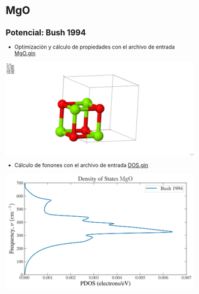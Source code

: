 # MgO #

## Potencial: Bush 1994 ##

- Optimización y cálculo de propiedades con el archivo de entrada [MgO.gin](https://github.com/jaqg/GULP/blob/main/Proyectos/MgO/Bush_1994/MgO.gin)

![](https://github.com/jaqg/GULP/blob/main/Proyectos/MgO/graphs/MgO_1.png)

- Cálculo de fonones con el archivo de entrada [DOS.gin](https://github.com/jaqg/GULP/blob/main/Proyectos/MgO/Bush_1994/DOS.gin)

![](https://github.com/jaqg/GULP/blob/main/Proyectos/MgO/graphs/DOS.jpg)
